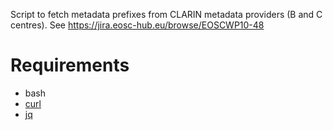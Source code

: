 Script to fetch metadata prefixes from CLARIN metadata providers (B and C centres).
See https://jira.eosc-hub.eu/browse/EOSCWP10-48

# Requirements

 * bash 
 * [curl](https://github.com/curl/curl)
 * [jq](https://stedolan.github.io/jq)